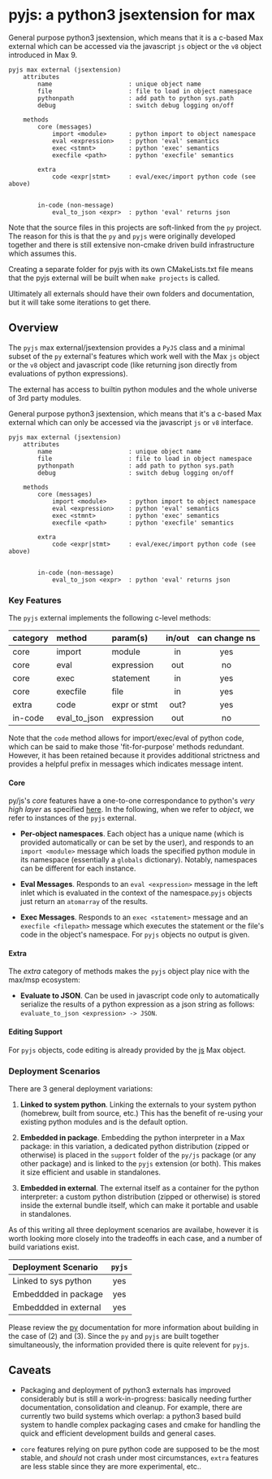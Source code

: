 # pyjs: a python3 jsextension for max

General purpose python3 jsextension, which means that it is a c-based Max external which can be accessed via the javascript `js` object or the `v8` object introduced in Max 9.

```text
pyjs max external (jsextension)
    attributes
        name                     : unique object name
        file                     : file to load in object namespace
        pythonpath               : add path to python sys.path
        debug                    : switch debug logging on/off
    
    methods 
        core (messages)
            import <module>      : python import to object namespace
            eval <expression>    : python 'eval' semantics
            exec <stmnt>         : python 'exec' semantics
            execfile <path>      : python 'execfile' semantics
        
        extra
            code <expr|stmt>     : eval/exec/import python code (see above)
            

        in-code (non-message)
            eval_to_json <expr>  : python 'eval' returns json

```

Note that the source files in this projects are soft-linked from the `py` project. The reason for this is that the `py` and `pyjs` were originally developed together and there is still extensive non-cmake driven build infrastructure which assumes this.

Creating a separate folder for pyjs with its own CMakeLists.txt file means that the pyjs external will be built when `make projects` is called.

Ultimately all externals should have their own folders and documentation, but it will take some iterations to get there.

## Overview

The `pyjs` max external/jsextension provides a `PyJS` class and a minimal subset of the `py` external's features which work well with the Max `js` object or the `v8` object and javascript code (like returning json directly from evaluations of python expressions).

The external has access to builtin python modules and the whole universe of 3rd party modules.

General purpose python3 jsextension, which means that it's a c-based Max external which can only be accessed via the javascript `js` or `v8` interface.

```text
pyjs max external (jsextension)
    attributes
        name                     : unique object name
        file                     : file to load in object namespace
        pythonpath               : add path to python sys.path
        debug                    : switch debug logging on/off
    
    methods 
        core (messages)
            import <module>      : python import to object namespace
            eval <expression>    : python 'eval' semantics
            exec <stmnt>         : python 'exec' semantics
            execfile <path>      : python 'execfile' semantics
        
        extra
            code <expr|stmt>     : eval/exec/import python code (see above)
            

        in-code (non-message)
            eval_to_json <expr>  : python 'eval' returns json

```

### Key Features

The `pyjs` external implements the following c-level methods:

category | method       | param(s)      | in/out | can change ns
:------- | :----------- | :------------ | :----: | :------------:
core     | import       | module        | in     | yes
core     | eval         | expression    | out    | no
core     | exec         | statement     | in     | yes
core     | execfile     | file          | in     | yes
extra    | code         | expr or stmt  | out?   | yes
in-code  | eval_to_json | expression    | out    | no

Note that the `code` method allows for import/exec/eval of python code, which can be said to make those 'fit-for-purpose' methods redundant. However, it has been retained because it provides additional strictness and provides a helpful prefix in messages which indicates message intent.

#### Core

py/js's *core* features have a one-to-one correspondance to python's *very high layer* as specified [here](https://docs.python.org/3/c-api/veryhigh.html). In the following, when we refer to *object*, we refer to instances of the `pyjs` external.

- **Per-object namespaces**. Each object has a unique name (which is provided automatically or can be set by the user), and responds to an `import <module>` message which loads the specified python module in its namespace (essentially a `globals` dictionary). Notably, namespaces can be different for each instance.

- **Eval Messages**. Responds to an `eval <expression>` message in the left inlet which is evaluated in the context of the namespace.`pyjs` objects just return an `atomarray` of the results.

- **Exec Messages**. Responds to an `exec <statement>` message and an `execfile <filepath>` message which executes the statement or the file's code in the object's namespace. For `pyjs` objects no output is given.

#### Extra

The *extra* category of methods  makes the `pyjs` object play nice with the max/msp ecosystem:

- **Evaluate to JSON**. Can be used in javascript code only to automatically serialize the results of a python expression as a json string as follows: `evaluate_to_json <expression> -> JSON`.

#### Editing Support

For `pyjs` objects, code editing is already provided by the [js](https://docs.cycling74.com/max8/refpages/js) Max object.

### Deployment Scenarios

There are 3 general deployment variations:

1. **Linked to system python**. Linking the externals to your system python (homebrew, built from source, etc.) This has the benefit of re-using your existing python modules and is the default option.

2. **Embedded in package**. Embedding the python interpreter in a Max package: in this variation, a dedicated python distribution (zipped or otherwise) is placed in the `support` folder of the `py/js` package (or any other package) and is linked to the `pyjs` extension (or both). This makes it size efficient and usable in standalones.

3. **Embedded in external**. The external itself as a container for the python interpreter: a custom python distribution (zipped or otherwise) is stored inside the external bundle itself, which can make it portable and usable in standalones.

As of this writing all three deployment scenarios are availabe, however it is worth looking more closely into the tradeoffs in each case, and a number of build variations exist.

Deployment Scenario    | `pyjs`
:--------------------- | :--------:
Linked to sys python   | yes
Embeddded in package   | yes
Embeddded in external  | yes


Please review the [py](https://github.com/shakfu/py-js/tree/main/source/projects/py) documentation for more information about building in the case of (2) and (3). Since the `py` and `pyjs` are built together simultaneously, the information provided there is quite relevent for `pyjs`.

## Caveats

- Packaging and deployment of python3 externals has improved considerably but is still a work-in-progress: basically needing further documentation, consolidation and cleanup. For example, there are currently two build systems which overlap: a python3 based build system to handle complex packaging cases and cmake for handling the quick and efficient development builds and general cases.

- `core` features relying on pure python code are supposed to be the most stable, and *should* not crash under most circumstances, `extra` features are less stable since they are more experimental, etc..
